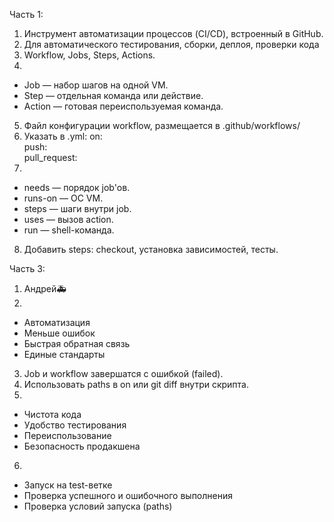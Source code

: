 Часть 1:
1. Инструмент автоматизации процессов (CI/CD), встроенный в GitHub.
2. Для автоматического тестирования, сборки, деплоя, проверки кода 
3. Workflow, Jobs, Steps, Actions.
4. 
- Job — набор шагов на одной VM.
- Step — отдельная команда или действие.
- Action — готовая переиспользуемая команда.
5. Файл конфигурации workflow, размещается в .github/workflows/
6. Указать в .yml:
on:\
    push:\
    pull_request:
7. 
- needs — порядок job'ов.
- runs-on — ОС VM.
- steps — шаги внутри job.
- uses — вызов action.
- run — shell-команда.
8. Добавить steps: checkout, установка зависимостей, тесты.

Часть 3:
1. Андрей🚑
2. 
- Автоматизация
- Меньше ошибок
- Быстрая обратная связь
- Единые стандарты
3. Job и workflow завершатся с ошибкой (failed).
4. Использовать paths в on или git diff внутри скрипта.
5. 
- Чистота кода
- Удобство тестирования
- Переиспользование
- Безопасность продакшена
6. 
- Запуск на test-ветке
- Проверка успешного и ошибочного выполнения
- Проверка условий запуска (paths)